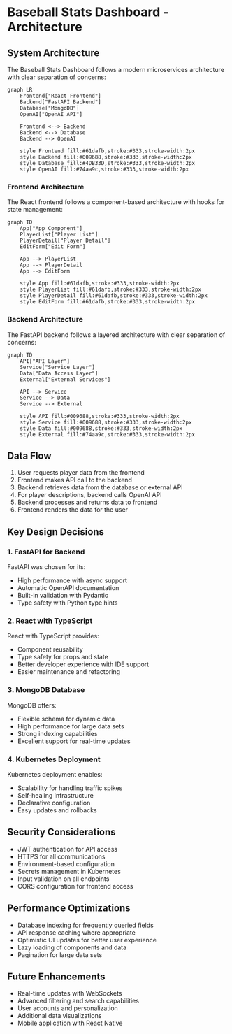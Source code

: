 # Baseball Stats Dashboard - Architecture

## System Architecture

The Baseball Stats Dashboard follows a modern microservices architecture with clear separation of concerns:

```mermaid
graph LR
    Frontend["React Frontend"]
    Backend["FastAPI Backend"]
    Database["MongoDB"]
    OpenAI["OpenAI API"]
    
    Frontend <--> Backend
    Backend <--> Database
    Backend --> OpenAI
    
    style Frontend fill:#61dafb,stroke:#333,stroke-width:2px
    style Backend fill:#009688,stroke:#333,stroke-width:2px
    style Database fill:#4DB33D,stroke:#333,stroke-width:2px
    style OpenAI fill:#74aa9c,stroke:#333,stroke-width:2px
```

### Frontend Architecture

The React frontend follows a component-based architecture with hooks for state management:

```mermaid
graph TD
    App["App Component"]
    PlayerList["Player List"]
    PlayerDetail["Player Detail"]
    EditForm["Edit Form"]
    
    App --> PlayerList
    App --> PlayerDetail
    App --> EditForm
    
    style App fill:#61dafb,stroke:#333,stroke-width:2px
    style PlayerList fill:#61dafb,stroke:#333,stroke-width:2px
    style PlayerDetail fill:#61dafb,stroke:#333,stroke-width:2px
    style EditForm fill:#61dafb,stroke:#333,stroke-width:2px
```

### Backend Architecture

The FastAPI backend follows a layered architecture with clear separation of concerns:

```mermaid
graph TD
    API["API Layer"]
    Service["Service Layer"]
    Data["Data Access Layer"]
    External["External Services"]
    
    API --> Service
    Service --> Data
    Service --> External
    
    style API fill:#009688,stroke:#333,stroke-width:2px
    style Service fill:#009688,stroke:#333,stroke-width:2px
    style Data fill:#009688,stroke:#333,stroke-width:2px
    style External fill:#74aa9c,stroke:#333,stroke-width:2px
```

## Data Flow

1. User requests player data from the frontend
2. Frontend makes API call to the backend
3. Backend retrieves data from the database or external API
4. For player descriptions, backend calls OpenAI API
5. Backend processes and returns data to frontend
6. Frontend renders the data for the user

## Key Design Decisions

### 1. FastAPI for Backend

FastAPI was chosen for its:
- High performance with async support
- Automatic OpenAPI documentation
- Built-in validation with Pydantic
- Type safety with Python type hints

### 2. React with TypeScript

React with TypeScript provides:
- Component reusability
- Type safety for props and state
- Better developer experience with IDE support
- Easier maintenance and refactoring

### 3. MongoDB Database

MongoDB offers:
- Flexible schema for dynamic data
- High performance for large data sets
- Strong indexing capabilities
- Excellent support for real-time updates

### 4. Kubernetes Deployment

Kubernetes deployment enables:
- Scalability for handling traffic spikes
- Self-healing infrastructure
- Declarative configuration
- Easy updates and rollbacks

## Security Considerations

- JWT authentication for API access
- HTTPS for all communications
- Environment-based configuration
- Secrets management in Kubernetes
- Input validation on all endpoints
- CORS configuration for frontend access

## Performance Optimizations

- Database indexing for frequently queried fields
- API response caching where appropriate
- Optimistic UI updates for better user experience
- Lazy loading of components and data
- Pagination for large data sets

## Future Enhancements

- Real-time updates with WebSockets
- Advanced filtering and search capabilities
- User accounts and personalization
- Additional data visualizations
- Mobile application with React Native
